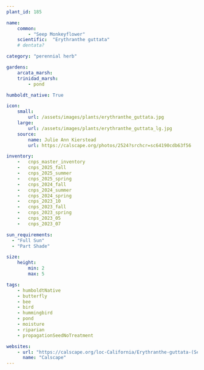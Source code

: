 ```yaml
---
plant_id: 185 

name: 
    common: 
        - "Seep Monkeyflower"  
    scientific:  "Erythranthe guttata"  
    # dentata? 

category: "perennial herb"

gardens:
    arcata_marsh:
    trinidad_marsh:
        - pond

humboldt_native: True

icon: 
    small: 
        url: /assets/images/plants/erythranthe_guttata.jpg 
    large: 
        url: /assets/images/plants/erythranthe_guttata_lg.jpg 
    source: 
        name: Julie Ann Kierstead 
        url: https://calscape.org/photos/2524?srchcr=sc64190cdb63f56

inventory: 
    -   cnps_master_inventory
    -   cnps_2025_fall
    -   cnps_2025_summer
    -   cnps_2025_spring
    -   cnps_2024_fall
    -   cnps_2024_summer
    -   cnps_2024_spring
    -   cnps_2023_10
    -   cnps_2023_fall
    -   cnps_2023_spring
    -   cnps_2023_05 
    -   cnps_2023_07 

sun_requirements:
  - "Full Sun"
  - "Part Shade"

size:
    height: 
        min: 2 
        max: 5

tags:
    - humboldtNative
    - butterfly
    - bee
    - bird
    - hummingbird
    - pond
    - moisture
    - riparian
    - propagationSeedNoTreatment

websites:
    - url: "https://calscape.org/loc-California/Erythranthe-guttata-(Seep-Monkey-Flower)"
      name: "Calscape"
---
```

